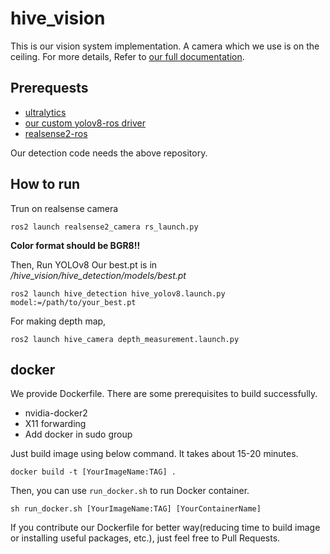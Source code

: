 # hive_vision
This is our vision system implementation. A camera which we use is on the ceiling.
For more details, Refer to [our full documentation](https://github.com/BEYOND-thelimit/Capstone-Design-at-HYU).

## Prerequests
- [ultralytics](https://github.com/ultralytics/ultralytics)
- [our custom yolov8-ros driver](https://github.com/taehun-ryu/yolov8_ros)
- [realsense2-ros](https://github.com/IntelRealSense/realsense-ros.git)

Our detection code needs the above repository.

## How to run
Trun on realsense camera
```
ros2 launch realsense2_camera rs_launch.py
```
**Color format should be BGR8!!**

Then, Run YOLOv8
Our best.pt is in */hive_vision/hive_detection/models/best.pt*
```
ros2 launch hive_detection hive_yolov8.launch.py model:=/path/to/your_best.pt
```

For making depth map,
```
ros2 launch hive_camera depth_measurement.launch.py
```

## docker
We provide Dockerfile. There are some prerequisites to build successfully.

- nvidia-docker2
- X11 forwarding
- Add docker in sudo group

Just build image using below command. It takes about 15-20 minutes.
```
docker build -t [YourImageName:TAG] .
```
Then, you can use `run_docker.sh` to run Docker container.
```
sh run_docker.sh [YourImageName:TAG] [YourContainerName]
```
If you contribute our Dockerfile for better way(reducing time to build image or installing useful packages, etc.), just feel free to Pull Requests.
